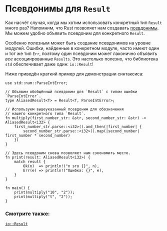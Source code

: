 # Псевдонимы для `Result`

Как насчёт случая, когда мы хотим использовать конкретный тип `Result` много раз? Напомним, что Rust позволяет нам создавать [псевдонимы](types/alias.html). Мы можем удобно объявить псевдоним для конкретного `Result`.

Особенно полезным может быть создание псевдонимов на уровне модулей. Ошибки, найденные в конкретном модуле, часто имеют один и тот же тип `Err`, поэтому один псевдоним может лаконично объявить *все* ассоциированные `Results`. Это настолько полезно, что библиотека `std` обеспечивает даже один: `io::Result`!

Ниже приведён краткий пример для демонстрации синтаксиса:

```rust,editable
use std::num::ParseIntError;

// Объявим обобщённый псевдоним для `Result` с типом ошибки `ParseIntError`.
type AliasedResult<T> = Result<T, ParseIntError>;

// Используем вышеуказанный псевдоним для обозначения
// нашего конкретного типа `Result`.
fn multiply(first_number_str: &str, second_number_str: &str) -> AliasedResult<i32> {
    first_number_str.parse::<i32>().and_then(|first_number| {
        second_number_str.parse::<i32>().map(|second_number| first_number * second_number)
    })
}

// Здесь псевдоним снова позволяет нам сэкономить место.
fn print(result: AliasedResult<i32>) {
    match result {
        Ok(n)  => println!("n это {}", n),
        Err(e) => println!("Ошибка: {}", e),
    }
}

fn main() {
    print(multiply("10", "2"));
    print(multiply("t", "2"));
}
```

### Смотрите также:

[`io::Result`](https://doc.rust-lang.org/std/io/type.Result.html)
